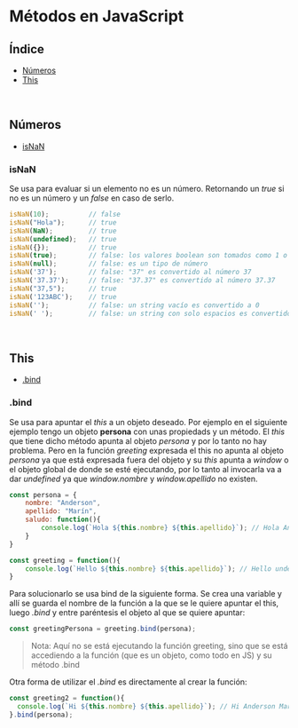 # Métodos en JavaScript

## Índice

- [Números](#números)
- [This](#this)

<br>

## Números

- [isNaN](#isnan)

### isNaN

Se usa para evaluar si un elemento no es un número. Retornando un _true_ si no es un número y un _false_ en caso de serlo.

```js
isNaN(10);          // false
isNaN("Hola");      // true
isNaN(NaN);         // true
isNaN(undefined);   // true
isNaN({});          // true
isNaN(true);        // false: los valores boolean son tomados como 1 o 0
isNaN(null);        // false: es un tipo de número
isNaN('37');        // false: "37" es convertido al número 37
isNaN('37.37');     // false: "37.37" es convertido al número 37.37
isNaN("37,5");      // true
isNaN('123ABC');    // true
isNaN('');          // false: un string vacío es convertido a 0
isNaN(' ');         // false: un string con solo espacios es convertido a
```
<br>

## This

- [.bind](#bind)

### .bind

Se usa para apuntar el _this_ a un objeto deseado. Por ejemplo en el siguiente ejemplo tengo un objeto **persona** con unas propiedads y un método. El _this_ que tiene dicho método apunta al objeto _persona_ y por lo tanto no hay problema. Pero en la función _greeting_ expresada el this no apunta al objeto _persona_ ya que está expresada fuera del objeto y su _this_ apunta a _window_ o el objeto global de donde se esté ejecutando, por lo tanto al invocarla va a dar _undefined_ ya que _window.nombre_ y _window.apellido_ no existen.

```js
const persona = {
    nombre: "Anderson",
    apellido: "Marín",
    saludo: function(){
        console.log(`Hola ${this.nombre} ${this.apellido}`); // Hola Anderson Marín
    }
}

const greeting = function(){
    console.log(`Hello ${this.nombre} ${this.apellido}`); // Hello undefined undefined
}
``` 

Para solucionarlo se usa bind de la siguiente forma. Se crea una variable y allí se guarda el nombre de la función a la que se le quiere apuntar el this, luego _.bind_ y entre paréntesis el objeto al que se quiere apuntar:

```js
const greetingPersona = greeting.bind(persona);
```

>Nota: Aquí no se está ejecutando la función greeting, sino que se está accediendo a la función (que es un objeto, como todo en JS) y su método .bind

Otra forma de utilizar el _.bind_ es directamente al crear la función:

```js
const greeting2 = function(){
  console.log(`Hi ${this.nombre} ${this.apellido}`); // Hi Anderson Marín
}.bind(persona);
```
